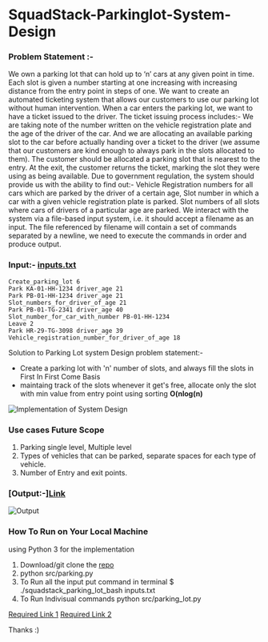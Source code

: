 # SquadStack-Parkinglot-System-Design

### Problem Statement :- 
We own a parking lot that can hold up to ‘n’ cars at any given point in time. Each slot is given a number starting at one increasing with increasing distance from the entry point in steps of one. We want to create an automated ticketing system that allows our customers to use our parking lot without human intervention.
When a car enters the parking lot, we want to have a ticket issued to the driver. The ticket issuing process includes:- 
We are taking note of the number written on the vehicle registration plate and the age of the driver of the car.
And we are allocating an available parking slot to the car before actually handing over a ticket to the driver (we assume that our customers are kind enough to always park in the slots allocated to them).
The customer should be allocated a parking slot that is nearest to the entry. At the exit, the customer returns the ticket, marking the slot they were using as being available.
Due to government regulation, the system should provide us with the ability to find out:-
Vehicle Registration numbers for all cars which are parked by the driver of a certain age,
Slot number in which a car with a given vehicle registration plate is parked. 
Slot numbers of all slots where cars of drivers of a particular age are parked.
We interact with the system via a file-based input system, i.e. it should accept a filename as an input. The file referenced by filename will contain a set of commands separated by a newline, we need to execute the commands in order and produce output.

### Input:- [inputs.txt](https://github.com/ajinkyajawale14/SquadStack-Parkinglot-System-Design/blob/main/inputs.txt) 

    Create_parking_lot 6
    Park KA-01-HH-1234 driver_age 21
    Park PB-01-HH-1234 driver_age 21
    Slot_numbers_for_driver_of_age 21
    Park PB-01-TG-2341 driver_age 40
    Slot_number_for_car_with_number PB-01-HH-1234
    Leave 2
    Park HR-29-TG-3098 driver_age 39
    Vehicle_registration_number_for_driver_of_age 18

Solution to Parking Lot system Design problem statement:- 

* Create a parking lot with 'n' number of slots, and always fill the slots in First In First Come Basis
* maintaing track of the slots whenever it get's free, allocate only the slot with min value from entry point using sorting **O(nlog(n)** 

![Implementation of System Design](https://github.com/ajinkyajawale14/SquadStack-Parkinglot-System-Design/blob/main/SquadStack%20Parking%20Lot.png)


### Use cases Future Scope
  1. Parking single level, Multiple level
  2. Types of vehicles that can be parked, separate spaces for each type of vehicle.
  3. Number of Entry and exit points.

### [Output:-][Link](https://github.com/ajinkyajawale14/SquadStack-Parkinglot-System-Design/blob/main/code_Screenshot%202020-10-12%20at%2012.52.02%20AM.png)
![Output](https://github.com/ajinkyajawale14/SquadStack-Parkinglot-System-Design/blob/main/Screenshot%202020-10-12%20at%202.51.58%20AM.png)

### How To Run on Your Local Machine

using Python 3 for the implementation 

  1. Download/git clone the [repo](https://github.com/ajinkyajawale14/SquadStack-Parkinglot-System-Design)
  2. python src/parking.py
  2. To Run all the input put command in terminal $ ./squadstack_parking_lot_bash inputs.txt
  3. To Run Indivisual commands python src/parking_lot.py
 
 [Required Link 1](https://github.com/ajinkyajawale14/SquadStack-Parkinglot-System-Design/blob/main/Screenshot%202020-10-12%20at%203.31.16%20AM.png)
 [Required Link 2](https://github.com/ajinkyajawale14/SquadStack-Parkinglot-System-Design/blob/main/Screenshot%202020-10-12%20at%203.31.41%20AM.png)
 
 Thanks :)
